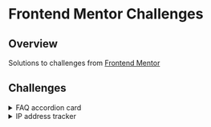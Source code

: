 # Frontend Mentor Challenges

## Overview

Solutions to challenges from [Frontend Mentor](https://www.frontendmentor.io/challenges)

## Challenges

<details>
  <summary>FAQ accordion card</summary>
  The challenge is to build out an FAQ accordion.
  <a href="https://www.frontendmentor.io/challenges/faq-accordion-card-XlyjD0Oam" target="_blank">Visit Frontend Mentor for more info</a>

  <img src="./fq-accordion-card/design/desktop-solution.png" width="50%" height="50%">

- [Project Details](./fq-accordion-card)
- [Live solution link](https://linhvoyo.github.io/fm-challenges/fq-accordion-card/index.html)
</details>
<details>
  <summary>IP address tracker</summary>
  The challenge is to build out an IP Address Tracker app
  <a href="https://www.frontendmentor.io/challenges/ip-address-tracker-I8-0yYAH0" target="_blank">Visit Frontend Mentor for more info</a>

  <img src="./ip-address-tracker/src/asset/design/desktop-solution.png" width="50%" height="50%">

- [Project Details](./ip-address-tracker)
- [Live solution link](https://linhvoyo.github.io/fm-challenges/ip-address-tracker/build/index.html)
</details>
